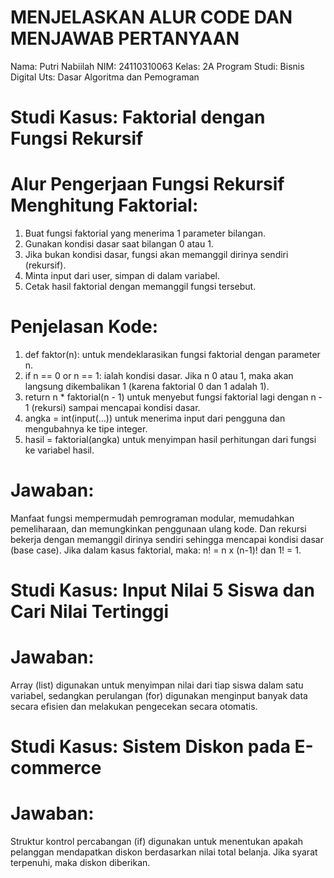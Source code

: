 <h1> MENJELASKAN ALUR CODE DAN MENJAWAB PERTANYAAN</h1>

Nama: Putri Nabiilah 
NIM: 24110310063 
Kelas: 2A 
Program Studi: Bisnis Digital 
Uts: Dasar Algoritma dan Pemograman

# Studi Kasus: Faktorial dengan Fungsi Rekursif
# Alur Pengerjaan Fungsi Rekursif Menghitung Faktorial:
1. Buat fungsi faktorial yang menerima 1 parameter bilangan.
2. Gunakan kondisi dasar saat bilangan 0 atau 1.
3. Jika bukan kondisi dasar, fungsi akan memanggil dirinya sendiri (rekursif).
4. Minta input dari user, simpan di dalam variabel.
5. Cetak hasil faktorial dengan memanggil fungsi tersebut.
   
# Penjelasan Kode:
1. def faktor(n): untuk mendeklarasikan fungsi faktorial dengan parameter n.
2. if n == 0 or n == 1: ialah kondisi dasar. Jika n 0 atau 1, maka akan langsung dikembalikan 1 (karena faktorial 0 dan 1 adalah 1).
3. return n * faktorial(n - 1) untuk menyebut fungsi faktorial lagi dengan n - 1 (rekursi) sampai mencapai kondisi dasar.
4. angka = int(input(...)) untuk menerima input dari pengguna dan mengubahnya ke tipe integer.
5. hasil = faktorial(angka) untuk menyimpan hasil perhitungan dari fungsi ke variabel hasil.

# Jawaban:
Manfaat fungsi mempermudah pemrograman modular, memudahkan pemeliharaan, dan memungkinkan penggunaan ulang kode. Dan rekursi bekerja dengan memanggil dirinya sendiri sehingga mencapai kondisi dasar (base case). Jika dalam kasus faktorial, maka:       n! = n x (n-1)! dan 1! = 1.

# Studi Kasus: Input Nilai 5 Siswa dan Cari Nilai Tertinggi
# Jawaban:
Array (list) digunakan untuk menyimpan nilai dari tiap siswa dalam satu variabel, sedangkan perulangan (for) digunakan menginput banyak data secara efisien dan melakukan pengecekan secara otomatis.

# Studi Kasus: Sistem Diskon pada E-commerce
# Jawaban:
Struktur kontrol percabangan (if) digunakan untuk menentukan apakah pelanggan mendapatkan diskon berdasarkan nilai total belanja. Jika syarat terpenuhi, maka diskon diberikan.


